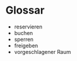 # Glossar

* reservieren
* buchen
* sperren
* freigeben
* vorgeschlagener Raum

<!-- Wörter innerhalb des Kontextes definieren! -->






















